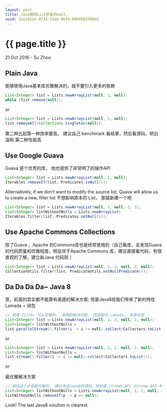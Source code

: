 ```yaml
---
layout: post
title: Java移除List所有的null.
uuid: 1ce2422e-9734-11e6-9bf4-005056359bbd
---
```


 {{ page.title }}
================

<p class="meta">21 Oct 2016 - Su Zhou</p>


## Plain Java
能够使用Java基本库优雅解决的，就不要引入更多的依赖

```java
List<Integer> list = Lists.newArrayList(null, 1, null);
while (list.remove(null));
```

or

```java
List<Integer> list = Lists.newArrayList(null, 1, null);
list.removeAll(Collections.singleton(null));
```
第二种比起第一种效率要高， 建议自己 benchmark 看结果，然后看源码，明白温和 第二种性能高 


## Use Google Guava
Guava 是个优秀的库， 他也提供了非常明了的操作API
```java
List<Integer> list = Lists.newArrayList(null, 1, null);
Iterables.removeIf(list, Predicates.isNull());
```

Alternatively, if we don’t want to modify the source list, Guava will allow us to create a new, filter list
不想影响原本的 List， 那就新建一个吧

```java
List<Integer> list = Lists.newArrayList(null, 1, null, 2, 3);
List<Integer> listWithoutNulls = Lists.newArrayList(
Iterables.filter(list, Predicates.notNull()));
```



## Use Apache Commons Collections
除了Guava ，Apache 的Commons库也是经常使用的（自己看库，会发现Guava的代码质量和优雅程度，明显优于Apache Commons 库，建议直接看代码，有很直观的了解，建立新Java 代码观 ）

```java
List<Integer> list = Lists.newArrayList(null, 1, 2, null, 3, null);
CollectionUtils.filter(list, PredicateUtils.notNullPredicate());
```



## Da Da Da Da~  Java 8
恩，前面的其实都不能算有美感的解决方案; 但是Java8给我们带来了新的特性 Lamada + 闭包

```java
// 使用 Filter 可以优雅的， 准确的解决问题， 而且配合 Lamada， 其意自现
List<Integer> list = Lists.newArrayList(null, 1, 2, null, 3, null);
List<Integer> listWithoutNulls = 
list.parallelStream().filter(i -> i != null).collect(Collectors.toList());
```

or

```java
List<Integer> list = Lists.newArrayList(null, 1, 2, null, 3, null);
List<Integer> listWithoutNulls = 
list.stream().filter(i -> i != null).collect(Collectors.toList());
```

or

最优雅解决方案
```java
// 相信这个才是最优雅的， 建议多读Java8的源码，特别是 Stream API（Stream API 构筑于 NIO2 之上）
List<Integer> listWithoutNulls = Lists.newArrayList(null, 1, 2, null, 3, null);
listWithoutNulls.removeIf(p -> p == null);
```
Look! The last Java8 solution is clearest.
